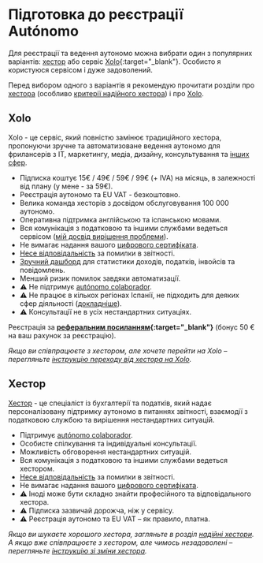 # Підготовка до реєстрації Autónomo

Для реєстрації та ведення аутономо можна вибрати один з популярних варіантів: [хестор](#надійні-хестори) або
сервіс [Xolo](https://bit.ly/xolosignup){:target="_blank"}. Особисто я користуюся сервісом і дуже задоволений.

Перед вибором одного з варіантів я рекомендую прочитати розділи про [хестора](#хестор-1)
(особливо [критерії надійного хестора](#критерії-надійного-хестора)) і про [Xolo](#xolo-1).

## Xolo

Xolo - це сервіс, який повністю замінює традиційного хестора, пропонуючи зручне та автоматизоване ведення аутономо для
фрилансерів з IT, маркетингу, медіа, дизайну, консультування та [інших сфер](#чи-підійде-вам-xolo).

- Підписка коштує 15€ / 49€ / 59€ / 99€ (+ IVA) на місяць, в залежності від плану (у мене - за 59€).
- Реєстрація аутономо та EU VAT - безкоштовно.
- Велика команда хесторів з досвідом обслуговування 100 000 аутономо.
- Оперативна підтримка англійською та іспанською мовами.
- Вся комунікація з податковою та іншими службами ведеться
  сервісом ([мій досвід вирішення проблеми](#моя-проблема-з-іспанською-податковою)).
- Не вимагає надання вашого [цифрового сертифіката](#надання-цифрового-сертифіката-хестору).
- [Несе відповідальність](#відповідальність-xolo) за помилки в звітності.
- [Зручний дашборд](#демо-дашборда-туторіали) для статистики доходів, податків, інвойсів та повідомлень.
- Менший ризик помилок завдяки автоматизації.
- ⚠️ Не підтримує [autónomo colaborador](#autónomo-colaborador).
- ⚠️ Не працює в кількох регіонах Іспанії, не підходить для деяких сфер діяльності ([докладніше](#чи-підійде-вам-xolo)).
- ⚠️ Консультації не в усіх нестандартних ситуаціях.

Реєстрація за **[реферальним посиланням](https://bit.ly/xolosignup){:target="_blank"}** (бонус 50 € на ваш
рахунок за реєстрацію).

_Якщо ви співпрацюєте з хестором, але хочете перейти на Xolo –
перегляньте [інструкцію переходу від хестора на Xolo](#перехід-від-хестора-на-xolo)._

## Хестор

[Хестор](#надійні-хестори) - це спеціаліст із бухгалтерії та податків, який надає персоналізовану підтримку аутономо в питаннях звітності,
взаємодії з податковою службою та вирішення нестандартних ситуацій.

- Підтримує [autónomo colaborador](#autónomo-colaborador).
- Особисте спілкування та індивідуальні консультації.
- Можливість обговорення нестандартних ситуацій.
- Вся комунікація з податковою та іншими службами ведеться хестором.
- [Несе відповідальність](#відповідальність-хестора) за помилки в звітності.
- Не вимагає надання вашого [цифрового сертифіката](#надання-цифрового-сертифіката-хестору).
- ⚠️ Іноді може бути складно знайти професійного та відповідального хестора.
- ⚠️ Підписка зазвичай дорожча, ніж у сервісу.
- ⚠️ Реєстрація аутономо та EU VAT – як правило, платна.

_Якщо ви шукаєте хорошого хестора, загляньте в розділ [надійні хестори](#надійні-хестори). А якщо вже співпрацюєте з
хестором, але чимось незадоволені – перегляньте [інструкцію зі зміни хестора](#зміна-хестора)._
